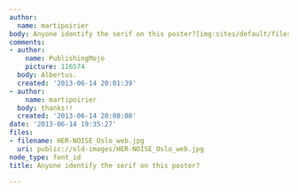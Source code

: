 ```yaml
---
author:
  name: martipoirier
body: Anyone identify the serif on this poster?[img:sites/default/files/old-images/HER-NOISE_Oslo_web_3958.jpg]
comments:
- author:
    name: PublishingMojo
    picture: 116574
  body: Albertus.
  created: '2013-06-14 20:01:39'
- author:
    name: martipoirier
  body: thanks!!
  created: '2013-06-14 20:08:08'
date: '2013-06-14 19:35:27'
files:
- filename: HER-NOISE_Oslo_web.jpg
  uri: public://old-images/HER-NOISE_Oslo_web.jpg
node_type: font_id
title: Anyone identify the serif on this poster?

---
```

